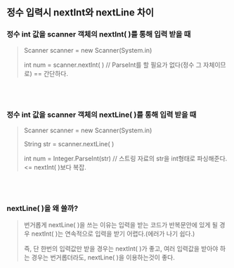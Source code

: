 ## 정수 입력시 nextInt와 nextLine 차이

### 정수 int 값을 scanner 객체의 nextInt( )를 통해 입력 받을 때
> Scanner scanner = new Scanner(System.in)   
> 
> int num = scanner.nextInt( )     // ParseInt를 할 필요가 없다(정수 그 자체이므로) == 간단하다.

<br></br>

### 정수 int 값을 scanner 객체의 nextLine( )를 통해 입력 받을 때
> Scanner scanner = new Scanner(System.in)   
> 
> String str = scanner.nextLine( )   
> 
> int num = Integer.ParseInt(str) // 스트링 자료의 str을 int형태로 파싱해준다. <= nextInt( )보다 복잡.

<br></br>

### nextLine( )을 왜 쓸까?
> 번거롭게 nextLine( )을 쓰는 이유는 입력을 받는 코드가 반복문안에 있게 될 경우 nextInt( )는 연속적으로 입력을 받기 어렵다.(에러가 나기 쉽다.)   
> 
> 즉, 단 한번의 입력값만 받을 경우는 nextInt( )가 좋고, 여러 입력값을 받아야 하는 경우는 번거롭더라도, nextLine( )을 이용하는것이 좋다.

<br></br>

